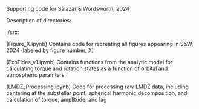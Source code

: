 Supporting code for Salazar & Wordsworth, 2024

Description of directories:

./src:

(Figure_X.ipynb) Contains code for recreating all figures appearing in S&W, 2024 (labeled by figure number, X)

(ExoTides_v1.ipynb) Contains functions from the analytic model for calculating torque and rotation states as a function of orbital and atmospheric paramters

(LMDZ_Processing.ipynb) Code for processing raw LMDZ data, including centering at the substellar point, spherical harmonic decomposition, and calculation of torque, amplitude, and lag
